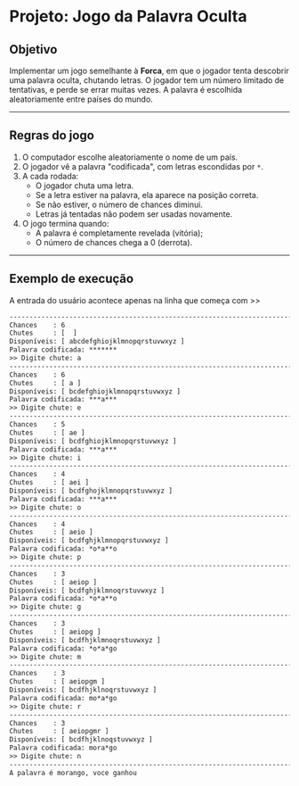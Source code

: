 # Projeto: Jogo da Palavra Oculta

## Objetivo

Implementar um jogo semelhante à **Forca**, em que o jogador tenta descobrir uma palavra oculta, chutando letras. O jogador tem um número limitado de tentativas, e perde se errar muitas vezes. A palavra é escolhida aleatoriamente entre países do mundo.

---

## Regras do jogo

1. O computador escolhe aleatoriamente o nome de um país.
2. O jogador vê a palavra "codificada", com letras escondidas por `*`.
3. A cada rodada:
   - O jogador chuta uma letra.
   - Se a letra estiver na palavra, ela aparece na posição correta.
   - Se não estiver, o número de chances diminui.
   - Letras já tentadas não podem ser usadas novamente.
4. O jogo termina quando:
   - A palavra é completamente revelada (vitória);
   - O número de chances chega a 0 (derrota).

---

## Exemplo de execução

A entrada do usuário acontece apenas na linha que começa com >>

```txt
-----------------------------------------------------------------------------------
Chances    : 6
Chutes     : [  ]
Disponíveis: [ abcdefghiojklmnopqrstuvwxyz ]
Palavra codificada: ******* 
>> Digite chute: a
-----------------------------------------------------------------------------------
Chances    : 6
Chutes     : [ a ]
Disponíveis: [ bcdefghiojklmnopqrstuvwxyz ]
Palavra codificada: ***a*** 
>> Digite chute: e
-----------------------------------------------------------------------------------
Chances    : 5
Chutes     : [ ae ]
Disponíveis: [ bcdfghiojklmnopqrstuvwxyz ]
Palavra codificada: ***a*** 
>> Digite chute: i
-----------------------------------------------------------------------------------
Chances    : 4
Chutes     : [ aei ]
Disponíveis: [ bcdfghojklmnopqrstuvwxyz ]
Palavra codificada: ***a*** 
>> Digite chute: o
-----------------------------------------------------------------------------------
Chances    : 4
Chutes     : [ aeio ]
Disponíveis: [ bcdfghjklmnopqrstuvwxyz ]
Palavra codificada: *o*a**o 
>> Digite chute: p
-----------------------------------------------------------------------------------
Chances    : 3
Chutes     : [ aeiop ]
Disponíveis: [ bcdfghjklmnoqrstuvwxyz ]
Palavra codificada: *o*a**o 
>> Digite chute: g
-----------------------------------------------------------------------------------
Chances    : 3
Chutes     : [ aeiopg ]
Disponíveis: [ bcdfhjklmnoqrstuvwxyz ]
Palavra codificada: *o*a*go 
>> Digite chute: m
-----------------------------------------------------------------------------------
Chances    : 3
Chutes     : [ aeiopgm ]
Disponíveis: [ bcdfhjklnoqrstuvwxyz ]
Palavra codificada: mo*a*go 
>> Digite chute: r
-----------------------------------------------------------------------------------
Chances    : 3
Chutes     : [ aeiopgmr ]
Disponíveis: [ bcdfhjklnoqstuvwxyz ]
Palavra codificada: mora*go 
>> Digite chute: n
-----------------------------------------------------------------------------------
A palavra é morango, voce ganhou
```
